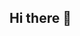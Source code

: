 ## Hi there 👋

<!--
**itsjoepro/itsjoepro** is a ✨ _special_ ✨ repository because its `README.md` (this file) appears on your GitHub profile.

Here are some ideas to get you started:

- [ ]🔭 I’m currently working on ...
- [ ]🌱 I’m currently learning ...
- [ ]👯 I’m looking to collaborate on ...
- [ ]🤔 I’m looking for help with ...
- [ ]💬 Ask me about ...
- [ ]📫 How to reach me: ...
- [ ]😄 Pronouns: ...
- [ ]⚡ Fun fact: ...
- [x] This is the *magic* of github. We're doing the thing! :joy:
-->
